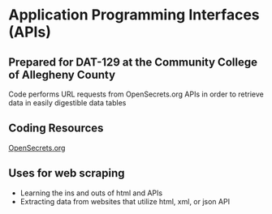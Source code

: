 # Application Programming Interfaces (APIs)
## Prepared for DAT-129 at the Community College of Allegheny County

Code performs URL requests from OpenSecrets.org APIs in order to retrieve data in easily digestible data tables 

## Coding Resources
[OpenSecrets.org](http://www.opensecrets.org)

## Uses for web scraping
* Learning the ins and outs of html and APIs
* Extracting data from websites that utilize html, xml, or json API
